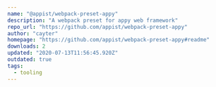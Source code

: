 ```yaml
---
name: "@appist/webpack-preset-appy"
description: "A webpack preset for appy web framework"
repo_url: "https://github.com/appist/webpack-preset-appy"
author: "cayter"
homepage: "https://github.com/appist/webpack-preset-appy#readme"
downloads: 2
updated: "2020-07-13T11:56:45.920Z"
outdated: true
tags: 
  - tooling
---
```


